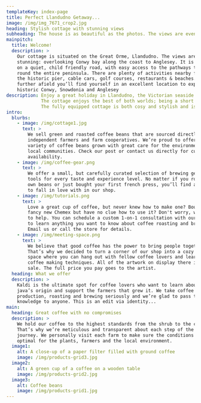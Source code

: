 ```yaml
---
templateKey: index-page
title: Perfect Llandudno Getaway...
image: /img/img_7671_crop2.jpg
heading: Stylish cottage with stunning views
subheading: The house is as beautiful as the photos. The views are even better :)
mainpitch:
  title: Welcome!
  description: >
    Our cottage is situated on the Great Orme, Llandudno. The views are simply
    stunning: overlooking Conwy bay along the coast to Anglesey. It is situated
    on a quiet, child friendly road, with easy access to the pathways that go
    round the entire peninsula. There are plenty of activities nearby for all:
    the historic pier, cable cars, golf courses, restaurants & beaches. Slightly
    further afield you’ll find yourself in an excellent location to explore:
    historic Conwy, Snowdonia and Anglesey
description: Enjoy a great holiday in Llandudno, the Victorian seaside gem with a wealth of activities for all the family to enjoy.
             The cottage enjoys the best of both worlds; being a short walk from town, situated on the Great Orme, with breathtaking scenery.
             The fully equipped cottage is both cosy and stylish and is perfect for getting away from all.  
intro:
  blurbs:
    - image: /img/cottage1.jpg
      text: >
        We sell green and roasted coffee beans that are sourced directly from
        independent farmers and farm cooperatives. We’re proud to offer a
        variety of coffee beans grown with great care for the environment and
        local communities. Check our post or contact us directly for current
        availability.
    - image: /img/coffee-gear.png
      text: >
        We offer a small, but carefully curated selection of brewing gear and
        tools for every taste and experience level. No matter if you roast your
        own beans or just bought your first french press, you’ll find a gadget
        to fall in love with in our shop.
    - image: /img/tutorials.png
      text: >
        Love a great cup of coffee, but never knew how to make one? Bought a
        fancy new Chemex but have no clue how to use it? Don't worry, we’re here
        to help. You can schedule a custom 1-on-1 consultation with our baristas
        to learn anything you want to know about coffee roasting and brewing.
        Email us or call the store for details.
    - image: /img/meeting-space.png
      text: >
        We believe that good coffee has the power to bring people together.
        That’s why we decided to turn a corner of our shop into a cozy meeting
        space where you can hang out with fellow coffee lovers and learn about
        coffee making techniques. All of the artwork on display there is for
        sale. The full price you pay goes to the artist.
  heading: What we offer
  description: >
    Kaldi is the ultimate spot for coffee lovers who want to learn about their
    java’s origin and support the farmers that grew it. We take coffee
    production, roasting and brewing seriously and we’re glad to pass that
    knowledge to anyone. This is an edit via identity...
main:
  heading: Great coffee with no compromises
  description: >
    We hold our coffee to the highest standards from the shrub to the cup.
    That’s why we’re meticulous and transparent about each step of the coffee’s
    journey. We personally visit each farm to make sure the conditions are
    optimal for the plants, farmers and the local environment.
  image1:
    alt: A close-up of a paper filter filled with ground coffee
    image: /img/products-grid3.jpg
  image2:
    alt: A green cup of a coffee on a wooden table
    image: /img/products-grid2.jpg
  image3:
    alt: Coffee beans
    image: /img/products-grid1.jpg
---
```

